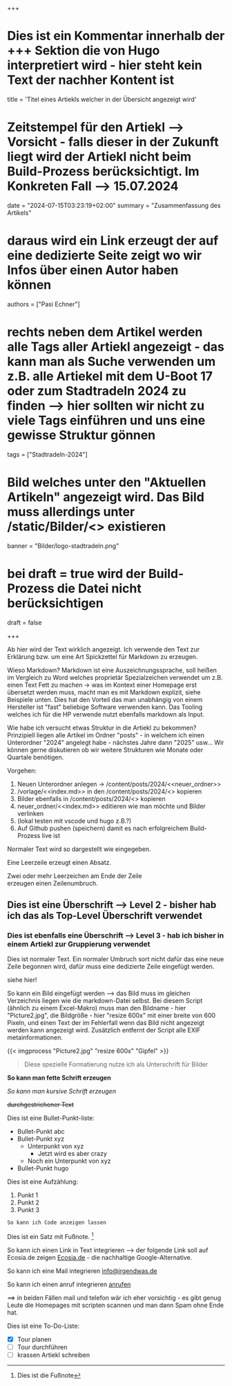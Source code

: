 +++
# Dies ist ein Kommentar innerhalb der +++ Sektion die von Hugo interpretiert wird - hier steht kein Text der nachher Kontent ist

title = 'Titel eines Artiekls welcher in der Übersicht angezeigt wird'
# Zeitstempel für den Artiekl --> Vorsicht - falls dieser in der Zukunft liegt wird der Artiekl nicht beim Build-Prozess berücksichtigt. Im Konkreten Fall --> 15.07.2024
date = "2024-07-15T03:23:19+02:00"
summary = "Zusammenfassung des Artikels"
# daraus wird ein Link erzeugt der auf eine dedizierte Seite zeigt wo wir Infos über einen Autor haben können
authors = ["Pasi Echner"]
# rechts neben dem Artikel werden alle Tags aller Artiekl angezeigt - das kann man als Suche verwenden um z.B. alle Artiekel mit dem U-Boot 17 oder zum Stadtradeln 2024 zu finden --> hier sollten wir nicht zu viele Tags einführen und uns eine gewisse Struktur gönnen
tags = ["Stadtradeln-2024"]

# Bild welches unter den "Aktuellen Artikeln" angezeigt wird. Das Bild muss allerdings unter /static/Bilder/<<bild>> existieren
banner = "Bilder/logo-stadtradeln.png"
# bei draft = true wird der Build-Prozess die Datei nicht berücksichtigen
draft = false

+++

Ab hier wird der Text wirklich angezeigt. Ich verwende den Text zur Erklärung bzw. um eine Art Spickzettel für Markdown zu erzeugen.

Wieso Markdown? Markdown ist eine Auszeichnungssprache, soll heißen im Vergleich zu Word welches proprietär Spezialzeichen verwendet um z.B. einen Text Fett zu machen -> was im Kontext einer Homepage erst übersetzt werden muss, macht man es mit Markdown explizit, siehe Beispiele unten. Dies hat den Vorteil das man unabhängig von einem Hersteller ist "fast" beliebige Software verwenden kann. Das Tooling welches ich für die HP verwende nutzt ebenfalls markdown als Input.

Wie habe ich versucht etwas Struktur in die Artiekl zu bekommen?  
Prinzipiell liegen alle Artikel im Ordner "posts" - in welchem ich einen Unterordner "2024" angelegt habe - nächstes Jahre dann "2025" usw... Wir können gerne diskutieren ob wir weitere Strukturen wie Monate oder Quartale benötigen.

Vorgehen:

1. Neuen Unterordner anlegen -> /content/posts/2024/<<neuer_ordner>>
2. /vorlage/<<index.md>> in den /content/posts/2024/<<neuen ordner>> kopieren
3. Bilder ebenfalls in /content/posts/2024/<<neuen ordner>> kopieren
4. neuer_ordner/<<index.md>> editieren wie man möchte und Bilder verlinken
5. (lokal testen mit vscode und hugo z.B.?)
6. Auf Github pushen (speichern) damit es nach erfolgreichem Build-Prozess live ist

Normaler Text wird so dargestellt wie eingegeben.

Eine Leerzeile erzeugt einen Absatz.

Zwei oder mehr Leerzeichen am Ende der Zeile  
erzeugen einen Zeilenumbruch.

## Dies ist eine Überschrift --> Level 2 - bisher hab ich das als Top-Level Überschrift verwendet

### Dies ist ebenfalls eine Überschrift --> Level 3 - hab ich bisher in einem Artiekl zur Gruppierung verwendet

Dies ist normaler Text.
Ein normaler Umbruch sort nicht dafür das eine neue Zeile begonnen wird, dafür muss eine dedizierte Zeile eingefügt werden. 

siehe hier!

So kann ein Bild eingefügt werden --> das Bild muss im gleichen Verzeichnis liegen wie die markdown-Datei selbst. Bei diesem Script (ähnlich zu einem Excel-Makro) muss man den Bildname - hier "Picture2.jpg", die Bildgröße - hier "resize 600x" mit einer breite von 600 Pixeln, und einen Text der im Fehlerfall wenn das Bild nicht angezeigt werden kann angezeigt wird. Zusätzlich entfernt der Script alle EXIF metainformationen.

{{< imgprocess "Picture2.jpg" "resize 600x" "Gipfel" >}}

> Diese spezielle Formatierung nutze ich als Unterschrift für Bilder

**So kann man fette Schrift erzeugen**

*So kann man kursive Schrift erzeugen*

~~durchgestrichener Text~~

Dies ist eine Bullet-Punkt-liste:

- Bullet-Punkt abc
- Bullet-Punkt xyz
  - Unterpunkt von xyz
    - Jetzt wird es aber crazy
  - Noch ein Unterpunkt von xyz
- Bullet-Punkt hugo

Dies ist eine Aufzählung:

1. Punkt 1
2. Punkt 2
3. Punkt 3

`So kann ich Code anzeigen lassen`

Dies ist ein Satz mit Fußnote. [^1]

So kann ich einen Link in Text integrieren --> der folgende Link soll auf Ecosia.de zeigen [Ecosia.de](https://www.ecosia.de) - die nachhaltige Google-Alternative.

So kann ich eine Mail integrieren [info@irgendwas.de](mailto:info@irgendwas.de)

So kann ich einen anruf integrieren [anrufen](tel:+490151123456789)

==> in beiden Fällen mail und telefon wär ich eher vorsichtig - es gibt genug Leute die Homepages mit scripten scannen und man dann Spam ohne Ende hat. 

[^1]: Dies ist die Fußnote

Dies ist eine To-Do-Liste:

- [x] Tour planen
- [ ] Tour durchführen
- [ ] krassen Artiekl schreiben
